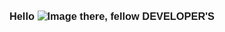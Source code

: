 <div style="display: flex; flex-direction: column; align-items: center; justify-content: center; height: 100vh;">
  <h3 style="font-family: Arial; font-weight: bold;">
    Hello
    <img src="https://github.com/AmmrFX/AmmrFX/assets/55325468/b3292e43-252b-43c9-969b-a0295b2bda32" alt="Image" style="width: 50px; height: 50px;">
    there, fellow DEVELOPER'S
  </H3>
</div>


<img src="https://github.com/AmmrFX/AmmrFX/assets/55325468/0511f59d-72bb-40d3-8c64-e020df26a881" alt="Image 1" style="width: 100px; height: 100px;">
<img src="https://github.com/AmmrFX/AmmrFX/assets/55325468/f9894034-8d94-4024-9eed-7e75c5508b85" alt="Image 2" style="width: 100px; height: 100px;">
<img src="https://github.com/AmmrFX/AmmrFX/assets/55325468/28c828ae-2ea4-4d34-9139-5ab2bbc5bf34" alt="Image 3" style="width: 100px; height: 100px;">
<img src="https://github.com/AmmrFX/AmmrFX/assets/55325468/28623ba1-923d-4c25-8329-bac039f0dee5" alt="Image 4" style="width: 100px; height: 100px;">
<img src="https://github.com/AmmrFX/AmmrFX/assets/55325468/f5e19b16-a5a6-4d18-ad48-6697cc587847" alt="Image 5" style="width: 100px; height: 100px;">
<img src="https://github.com/AmmrFX/AmmrFX/assets/55325468/7010be6c-4685-4071-8e2e-73888e378ac3" alt="Image 6" style="width: 100px; height: 100px;">
<img src="https://raw.githubusercontent.com/devicons/devicon/master/icons/mongodb/mongodb-original-wordmark.svg" alt="mongodb" style="width: 100px; height: 100px;/>
<picture>
  <source media="(prefers-color-scheme: dark)" srcset="https://raw.githubusercontent.com/platane/platane/output/github-contribution-grid-snake-dark.svg">
 
  <img alt="github contribution grid snake animation" src="https://raw.githubusercontent.com/platane/platane/output/github-contribution-grid-snake.svg">
</picture>

<h3 align="left">Connect with me:</h3>
<p align="left">
<a href="https://www.leetcode.com/eng002" target="blank"><img align="center" src="https://raw.githubusercontent.com/rahuldkjain/github-profile-readme-generator/master/src/images/icons/Social/leet-code.svg" alt="eng002" height="30" width="40" /></a>
</p>
